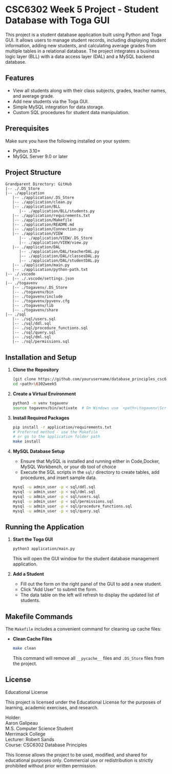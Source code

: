 
# CSC6302 Week 5 Project - Student Database with Toga GUI

This project is a student database application built using Python and Toga GUI. It allows users to manage student records, including displaying student information, adding new students, and calculating average grades from multiple tables in a relational database. The project integrates a business logic layer (BLL) with a data access layer (DAL) and a MySQL backend database.

## Features

- View all students along with their class subjects, grades, teacher names, and average grade.
- Add new students via the Toga GUI.
- Simple MySQL integration for data storage.
- Custom SQL procedures for student data manipulation.

## Prerequisites

Make sure you have the following installed on your system:

- Python 3.10+
- MySQL Server 9.0 or later

## Project Structure

```
Grandparent Directory: GitHub
|-- ./.DS_Store
|-- ./application
   |-- ./application/.DS_Store
   |-- ./application/clean.py
   |-- ./application/BLL
      |-- ./application/BLL/students.py
   |-- ./application/requirements.txt
   |-- ./application/Makefile
   |-- ./application/README.md
   |-- ./application/Connection.py
   |-- ./application/VIEW
      |-- ./application/VIEW/.DS_Store
      |-- ./application/VIEW/view.py
   |-- ./application/DAL
      |-- ./application/DAL/teacherDAL.py
      |-- ./application/DAL/classesDAL.py
      |-- ./application/DAL/studentDAL.py
   |-- ./application/main.py
   |-- ./application/python-path.txt
|-- ./.vscode
   |-- ./.vscode/settings.json
|-- ./togavenv
   |-- ./togavenv/.DS_Store
   |-- ./togavenv/bin
   |-- ./togavenv/include
   |-- ./togavenv/pyvenv.cfg
   |-- ./togavenv/lib
   |-- ./togavenv/share
|-- ./sql
   |-- ./sql/users.sql
   |-- ./sql/ddl.sql
   |-- ./sql/procedure_functions.sql
   |-- ./sql/query.sql
   |-- ./sql/dml.sql
   |-- ./sql/permissions.sql
```

## Installation and Setup

1. **Clone the Repository**
   ```bash
   [git clone https://github.com/yourusername/database_principles_csc6302.git](https://github.com/ajgalipeau/6302week5.git)
   cd <path>\6302week5
   ```

2. **Create a Virtual Environment**
   ```bash
   python3 -m venv togavenv
   source togavenv/bin/activate  # On Windows use `<path>\togavenv\Scripts\Activate.ps1` && ensure you give Powershell remote signing privileges 
   ```

3. **Install Required Packages**
   ```bash
   pip install -r application/requirements.txt
   # Preferred method - use the Makefile
   # or go to the application folder path
   make install
   ```

4. **MySQL Database Setup**
   - Ensure that MySQL is installed and running either in Code,Docker, MySQL Workbench, or your db tool of choice
   - Execute the SQL scripts in the `sql/` directory to create tables, add procedures, and insert sample data.

   ```bash
   mysql -u admin_user -p < sql/ddl.sql
   mysql -u admin_user -p < sql/dml.sql
   mysql -u admin_user -p < sql/users.sql
   mysql -u admin_user -p < sql/permissions.sql
   mysql -u admin_user -p < sql/procedure_functions.sql
   mysql -u admin_user -p < sql/query.sql
   ```

## Running the Application

1. **Start the Toga GUI**
   ```bash
   python3 application/main.py
   ```

   This will open the GUI window for the student database management application.

2. **Add a Student**
   - Fill out the form on the right panel of the GUI to add a new student.
   - Click "Add User" to submit the form.
   - The data table on the left will refresh to display the updated list of students.

## Makefile Commands

The `Makefile` includes a convenient command for cleaning up cache files:

- **Clean Cache Files**
  ```bash
  make clean
  ```
  This command will remove all `__pycache__` files and `.DS_Store` files from the project.

## License

Educational License

This project is licensed under the Educational License for the purposes of learning, academic exercises, and research.

Holder:  
Aaron Galipeau  
M.S. Computer Science Student  
Merrimack College  
Lecturer: Robert Sands  
Course: CSC6302 Database Principles

This license allows the project to be used, modified, and shared for educational purposes only. Commercial use or redistribution is strictly prohibited without prior written permission.
